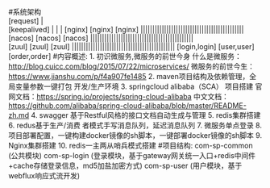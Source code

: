 #系统架构                                     
                                    [request]
                                        |               
                                   [keepalived]
                    |                   |                |
                 [nginx]             [nginx]          [nginx]
                 ||||||||||||||||||||||||||||||||||||||||||||                 
                 [nacos]             [nacos]          [nacos]
                 ||||||||||||||||||||||||||||||||||||||||||||  
                  [zuul]             [zuul]           [zuul]
                 ||||||||||||||||||||||||||||||||||||||||||||
                [login,login]     [user,user]    [order,order] 
#内容概述:
    1. 初识微服务,微服务的前世今身
        什么是微服务：http://blog.cuicc.com/blog/2015/07/22/microservices/
        微服务的前世今生：https://www.jianshu.com/p/f4a907fe1485 
	2. maven项目结构及依赖管理，全局变量参数一键打包 开发/生产环境
	3. springcloud alibaba（SCA） 项目搭建
	    官网文档：https://spring.io/projects/spring-cloud-alibaba
	    中文文档：https://github.com/alibaba/spring-cloud-alibaba/blob/master/README-zh.md 
	4. swagger 基于Restful风格的接口文档自动生成与管理
	5. redis集群搭建
	6. redus基于生产/消费 者模式手写消息队列，延迟消息队列
	7. 微服务单点登录
	8. 项目部署配置，一键构建docker镜像的sh脚本，一键部署docker镜像的sh脚本
	9. Nginx集群搭建
	10. redis一主两从哨兵模式搭建
#项目结构:
    com-sp-common (公共模块)
	com-sp-login (登录模块，基于gateway网关统一入口+redis中间件+cache存储登录信息，md5加盐加密方式)
	com-sp-user (用户模块，基于webflux响应式流开发)